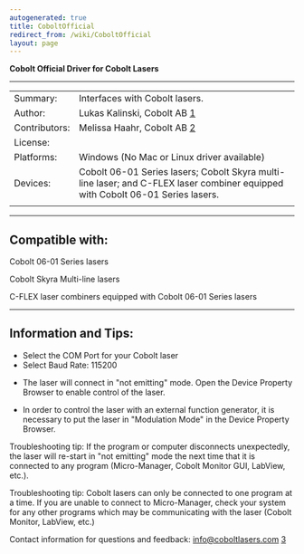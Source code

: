 ```yaml
---
autogenerated: true
title: CoboltOfficial
redirect_from: /wiki/CoboltOfficial
layout: page
---
```


**Cobolt Official Driver for Cobolt Lasers**

------------------------------------------------------------------------

|               |                                                                                                                                |
|---------------|--------------------------------------------------------------------------------------------------------------------------------|
| Summary:      | Interfaces with Cobolt lasers.                                                                                                 |
| Author:       | Lukas Kalinski, Cobolt AB [1](http://www.coboltlasers.com)                                                                     |
| Contributors: | Melissa Haahr, Cobolt AB [2](http://www.coboltlasers.com)                                                                      |
| License:      |                                                                                                                                |
| Platforms:    | Windows (No Mac or Linux driver available)                                                                                     |
| Devices:      | Cobolt 06-01 Series lasers; Cobolt Skyra multi-line laser; and C-FLEX laser combiner equipped with Cobolt 06-01 Series lasers. |
|               |                                                                                                                                |

------------------------------------------------------------------------

## Compatible with:

Cobolt 06-01 Series lasers

Cobolt Skyra Multi-line lasers

C-FLEX laser combiners equipped with Cobolt 06-01 Series lasers

------------------------------------------------------------------------

## Information and Tips:

-   Select the COM Port for your Cobolt laser
-   Select Baud Rate: 115200

<!-- -->

-   The laser will connect in "not emitting" mode. Open the Device
    Property Browser to enable control of the laser.

<!-- -->

-   In order to control the laser with an external function generator,
    it is necessary to put the laser in "Modulation Mode" in the Device
    Property Browser.

Troubleshooting tip: If the program or computer disconnects
unexpectedly, the laser will re-start in "not emitting" mode the next
time that it is connected to any program (Micro-Manager, Cobolt Monitor
GUI, LabView, etc.).

Troubleshooting tip: Cobolt lasers can only be connected to one program
at a time. If you are unable to connect to Micro-Manager, check your
system for any other programs which may be communicating with the laser
(Cobolt Monitor, LabView, etc.)

Contact information for questions and feedback: info@coboltlasers.com
[3](Http://www.hubner-photonics.com)
